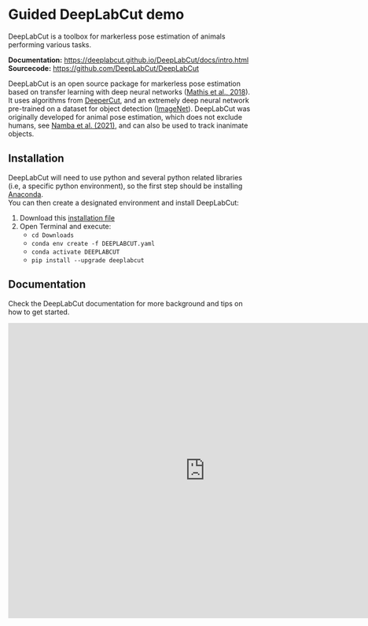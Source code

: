 # Guided DeepLabCut demo

DeepLabCut is a toolbox for markerless pose estimation of animals performing various tasks.

**Documentation:** https://deeplabcut.github.io/DeepLabCut/docs/intro.html  
**Sourcecode:** https://github.com/DeepLabCut/DeepLabCut

DeepLabCut is an open source package for markerless pose estimation based on transfer learning with deep neural networks ([Mathis et al., 2018](https://www.nature.com/articles/s41593-018-0209-y)). It uses algorithms from [DeeperCut](https://link.springer.com/chapter/10.1007/978-3-319-46466-4_3), and an extremely deep neural network pre-trained on a dataset for object detection ([ImageNet](https://openaccess.thecvf.com/content_cvpr_2016/html/He_Deep_Residual_Learning_CVPR_2016_paper.html)). DeepLabCut was originally developed for animal pose estimation, which does not exclude humans, see [Namba et al. (2021)](https://www.nature.com/articles/s41598-021-83077-4), and can also be used to track inanimate objects.

## Installation
DeepLabCut will need to use python and several python related libraries (i.e, a specific python environment), so the first step should be installing [Anaconda](https://docs.anaconda.com/anaconda/install/).  
You can then create a designated environment and install DeepLabCut:  
1) Download this [installation file](http://www.mackenziemathislab.org/s/DEEPLABCUT.yaml)
2) Open Terminal and execute:
    - ```cd Downloads```
    - ```conda env create -f DEEPLABCUT.yaml```
    - ```conda activate DEEPLABCUT```
    - ```pip install --upgrade deeplabcut```


## Documentation
Check the DeepLabCut documentation for more background and tips on how to get started.  

<iframe src="https://deeplabcut.github.io/DeepLabCut/docs/intro.html" frameborder="0.1" width="800" height="600"></iframe>

